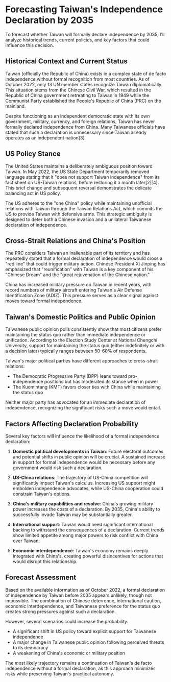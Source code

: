 # Forecasting Taiwan's Independence Declaration by 2035

To forecast whether Taiwan will formally declare independence by 2035, I'll analyze historical trends, current policies, and key factors that could influence this decision.

## Historical Context and Current Status

Taiwan (officially the Republic of China) exists in a complex state of de facto independence without formal recognition from most countries. As of October 2022, only 13 UN member states recognize Taiwan diplomatically. This situation stems from the Chinese Civil War, which resulted in the Republic of China government retreating to Taiwan in 1949 while the Communist Party established the People's Republic of China (PRC) on the mainland.

Despite functioning as an independent democratic state with its own government, military, currency, and foreign relations, Taiwan has never formally declared independence from China. Many Taiwanese officials have stated that such a declaration is unnecessary since Taiwan already operates as an independent nation[3].

## US Policy Stance

The United States maintains a deliberately ambiguous position toward Taiwan. In May 2022, the US State Department temporarily removed language stating that it "does not support Taiwan independence" from its fact sheet on US-Taiwan relations, before restoring it a month later[2][4]. This brief change and subsequent reversal demonstrates the delicate balancing act in US policy.

The US adheres to the "one China" policy while maintaining unofficial relations with Taiwan through the Taiwan Relations Act, which commits the US to provide Taiwan with defensive arms. This strategic ambiguity is designed to deter both a Chinese invasion and a unilateral Taiwanese declaration of independence.

## Cross-Strait Relations and China's Position

The PRC considers Taiwan an inalienable part of its territory and has repeatedly stated that a formal declaration of independence would cross a "red line" that could trigger military action. Chinese President Xi Jinping has emphasized that "reunification" with Taiwan is a key component of his "Chinese Dream" and the "great rejuvenation of the Chinese nation."

China has increased military pressure on Taiwan in recent years, with record numbers of military aircraft entering Taiwan's Air Defense Identification Zone (ADIZ). This pressure serves as a clear signal against moves toward formal independence.

## Taiwan's Domestic Politics and Public Opinion

Taiwanese public opinion polls consistently show that most citizens prefer maintaining the status quo rather than immediate independence or unification. According to the Election Study Center at National Chengchi University, support for maintaining the status quo (either indefinitely or with a decision later) typically ranges between 50-60% of respondents.

Taiwan's major political parties have different approaches to cross-strait relations:
- The Democratic Progressive Party (DPP) leans toward pro-independence positions but has moderated its stance when in power
- The Kuomintang (KMT) favors closer ties with China while maintaining the status quo

Neither major party has advocated for an immediate declaration of independence, recognizing the significant risks such a move would entail.

## Factors Affecting Declaration Probability

Several key factors will influence the likelihood of a formal independence declaration:

1. **Domestic political developments in Taiwan**: Future electoral outcomes and potential shifts in public opinion will be crucial. A sustained increase in support for formal independence would be necessary before any government would risk such a declaration.

2. **US-China relations**: The trajectory of US-China competition will significantly impact Taiwan's calculus. Increasing US support might embolden independence advocates, while US-China cooperation could constrain Taiwan's options.

3. **China's military capabilities and resolve**: China's growing military power increases the costs of a declaration. By 2035, China's ability to successfully invade Taiwan may be substantially greater.

4. **International support**: Taiwan would need significant international backing to withstand the consequences of a declaration. Current trends show limited appetite among major powers to risk conflict with China over Taiwan.

5. **Economic interdependence**: Taiwan's economy remains deeply integrated with China's, creating powerful disincentives for actions that would disrupt this relationship.

## Forecast Assessment

Based on the available information as of October 2022, a formal declaration of independence by Taiwan before 2035 appears unlikely, though not impossible. The combination of Chinese deterrence, international caution, economic interdependence, and Taiwanese preference for the status quo creates strong pressures against such a declaration.

However, several scenarios could increase the probability:
- A significant shift in US policy toward explicit support for Taiwanese independence
- A major change in Taiwanese public opinion following perceived threats to its democracy
- A weakening of China's economic or military position

The most likely trajectory remains a continuation of Taiwan's de facto independence without a formal declaration, as this approach minimizes risks while preserving Taiwan's practical autonomy.